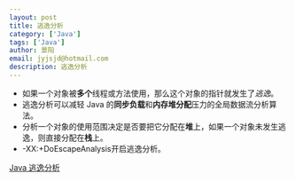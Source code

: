 ```yaml
---
layout: post
title: 逃逸分析
category: ['Java']
tags: ['Java']
author: 景阳
email: jyjsjd@hotmail.com
description: 逃逸分析
---
```


* 如果一个对象被**多个**线程或方法使用，那么这个对象的指针就发生了*逃逸*。
* 逃逸分析可以减轻 Java 的**同步负载**和**内存堆分配**压力的全局数据流分析算法。
* 分析一个对象的使用范围决定是否要把它分配在**堆**上，如果一个对象未发生逃逸，则直接分配在**栈**上。
* -XX:+DoEscapeAnalysis开启逃逸分析。

[Java 逃逸分析](http://www.importnew.com/27262.html)

